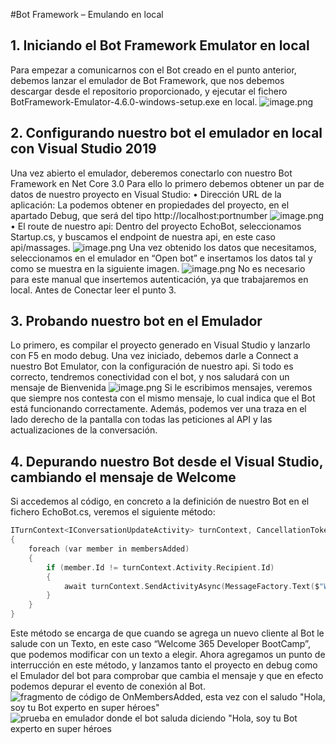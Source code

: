 #Bot Framework – Emulando en local
## 1.	Iniciando el Bot Framework Emulator en local
Para empezar a comunicarnos con el Bot creado en el punto anterior, debemos lanzar el emulador de Bot Framework, que nos debemos descargar desde el repositorio proporcionado, y ejecutar el fichero BotFramework-Emulator-4.6.0-windows-setup.exe en local.
![image.png](/.attachments/image-30990730-e96e-4b64-87de-86cd7ed14815.png)
## 2.	Configurando nuestro bot el emulador en local con Visual Studio 2019
Una vez abierto el emulador, deberemos conectarlo con nuestro Bot Framework en Net Core 3.0
Para ello lo primero debemos obtener un par de datos de nuestro proyecto en Visual Studio:
•	Dirección URL de la aplicación: La podemos obtener en propiedades del proyecto, en el apartado Debug, que será del tipo http://localhost:portnumber
![image.png](/.attachments/image-78ed6a11-78a8-4a53-8f4f-9336611b57e7.png)
•	El route de nuestro api:
Dentro del proyecto EchoBot, seleccionamos Startup.cs, y buscamos el endpoint de nuestra api, en este caso api/massages.
![image.png](/.attachments/image-494e8f0b-81fa-4da8-97f4-8d245a203b45.png)
Una vez obtenido los datos que necesitamos, seleccionamos en el emulador en “Open bot” e insertamos los datos tal y como se muestra en la siguiente imagen.
![image.png](/.attachments/image-135a624b-3ce3-4fc7-bfe5-8a24f60c9122.png)
No es necesario para este manual que insertemos autenticación, ya que trabajaremos en local.
Antes de Conectar leer el punto 3.

## 3.	Probando nuestro bot en el Emulador
Lo primero, es compilar el proyecto generado en Visual Studio y lanzarlo con F5 en modo debug.
Una vez iniciado, debemos darle a Connect a nuestro Bot Emulator, con la configuración de nuestro api.
Si todo es correcto, tendremos conectividad con el bot, y nos saludará con un mensaje de Bienvenida
![image.png](/.attachments/image-fa2a5087-87d5-4ac3-bdee-b7cd2f82866d.png)
Si le escribimos mensajes, veremos que siempre nos contesta con el mismo mensaje, lo cual indica que el Bot está funcionando correctamente.
Además, podemos ver una traza en el lado derecho de la pantalla con todas las peticiones al API y las actualizaciones de la conversación.
## 4.	Depurando nuestro Bot desde el Visual Studio, cambiando el mensaje de Welcome
Si accedemos al código, en concreto a la definición de nuestro Bot en el fichero EchoBot.cs, veremos el siguiente método:
``` C
ITurnContext<IConversationUpdateActivity> turnContext, CancellationToken cancellationToken)
{
    foreach (var member in membersAdded)
    {
        if (member.Id != turnContext.Activity.Recipient.Id)
        {
            await turnContext.SendActivityAsync(MessageFactory.Text($"Welcome 365 Developer BootCamp!"), cancellationToken);
        }
    }
}
```
Este método se encarga de que cuando se agrega un nuevo cliente al Bot le salude con un Texto, en este caso “Welcome 365 Developer BootCamp”, que podemos modificar con un texto a elegir.
Ahora agregamos un punto de interrucción en este método, y lanzamos tanto el proyecto en debug como el Emulador del bot para comprobar que cambia el mensaje y que en efecto podemos depurar el evento de conexión al Bot.
![fragmento de código de OnMembersAdded, esta vez con el saludo "Hola, soy tu Bot experto en super héroes"](/.attachments/image-f7a14707-c7f8-41a4-be6c-c34c8cb3c8a6.png)
![prueba en emulador donde el bot saluda diciendo "Hola, soy tu Bot experto en super héroes](/.attachments/image-1ae005a6-b55b-44a2-8894-8706308104d2.png)


